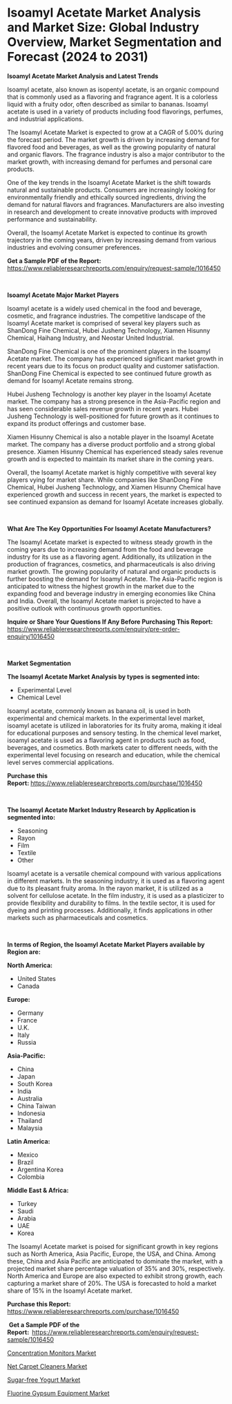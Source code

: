 <p><h1>Isoamyl Acetate Market Analysis and Market Size: Global Industry Overview, Market Segmentation and Forecast (2024 to 2031)</h1></p><p><strong>Isoamyl Acetate Market Analysis and Latest Trends</strong></p>
<p><p>Isoamyl acetate, also known as isopentyl acetate, is an organic compound that is commonly used as a flavoring and fragrance agent. It is a colorless liquid with a fruity odor, often described as similar to bananas. Isoamyl acetate is used in a variety of products including food flavorings, perfumes, and industrial applications.</p><p>The Isoamyl Acetate Market is expected to grow at a CAGR of 5.00% during the forecast period. The market growth is driven by increasing demand for flavored food and beverages, as well as the growing popularity of natural and organic flavors. The fragrance industry is also a major contributor to the market growth, with increasing demand for perfumes and personal care products.</p><p>One of the key trends in the Isoamyl Acetate Market is the shift towards natural and sustainable products. Consumers are increasingly looking for environmentally friendly and ethically sourced ingredients, driving the demand for natural flavors and fragrances. Manufacturers are also investing in research and development to create innovative products with improved performance and sustainability.</p><p>Overall, the Isoamyl Acetate Market is expected to continue its growth trajectory in the coming years, driven by increasing demand from various industries and evolving consumer preferences.</p></p>
<p><strong>Get a Sample PDF of the Report:&nbsp;</strong> <a href="https://www.reliableresearchreports.com/enquiry/request-sample/1016450">https://www.reliableresearchreports.com/enquiry/request-sample/1016450</a></p>
<p>&nbsp;</p>
<p><strong>Isoamyl Acetate Major Market Players</strong></p>
<p><p>Isoamyl acetate is a widely used chemical in the food and beverage, cosmetic, and fragrance industries. The competitive landscape of the Isoamyl Acetate market is comprised of several key players such as ShanDong Fine Chemical, Hubei Jusheng Technology, Xiamen Hisunny Chemical, Haihang Industry, and Neostar United Industrial.</p><p>ShanDong Fine Chemical is one of the prominent players in the Isoamyl Acetate market. The company has experienced significant market growth in recent years due to its focus on product quality and customer satisfaction. ShanDong Fine Chemical is expected to see continued future growth as demand for Isoamyl Acetate remains strong.</p><p>Hubei Jusheng Technology is another key player in the Isoamyl Acetate market. The company has a strong presence in the Asia-Pacific region and has seen considerable sales revenue growth in recent years. Hubei Jusheng Technology is well-positioned for future growth as it continues to expand its product offerings and customer base.</p><p>Xiamen Hisunny Chemical is also a notable player in the Isoamyl Acetate market. The company has a diverse product portfolio and a strong global presence. Xiamen Hisunny Chemical has experienced steady sales revenue growth and is expected to maintain its market share in the coming years.</p><p>Overall, the Isoamyl Acetate market is highly competitive with several key players vying for market share. While companies like ShanDong Fine Chemical, Hubei Jusheng Technology, and Xiamen Hisunny Chemical have experienced growth and success in recent years, the market is expected to see continued expansion as demand for Isoamyl Acetate increases globally.</p></p>
<p>&nbsp;</p>
<p><strong>What Are The Key Opportunities For Isoamyl Acetate Manufacturers?</strong></p>
<p><p>The Isoamyl Acetate market is expected to witness steady growth in the coming years due to increasing demand from the food and beverage industry for its use as a flavoring agent. Additionally, its utilization in the production of fragrances, cosmetics, and pharmaceuticals is also driving market growth. The growing popularity of natural and organic products is further boosting the demand for Isoamyl Acetate. The Asia-Pacific region is anticipated to witness the highest growth in the market due to the expanding food and beverage industry in emerging economies like China and India. Overall, the Isoamyl Acetate market is projected to have a positive outlook with continuous growth opportunities.</p></p>
<p><strong>Inquire or Share Your Questions If Any Before Purchasing This Report:</strong> <a href="https://www.reliableresearchreports.com/enquiry/pre-order-enquiry/1016450">https://www.reliableresearchreports.com/enquiry/pre-order-enquiry/1016450</a></p>
<p>&nbsp;</p>
<p><strong>Market Segmentation</strong></p>
<p><strong>The Isoamyl Acetate Market Analysis by types is segmented into:</strong></p>
<p><ul><li>Experimental Level</li><li>Chemical Level</li></ul></p>
<p><p>Isoamyl acetate, commonly known as banana oil, is used in both experimental and chemical markets. In the experimental level market, isoamyl acetate is utilized in laboratories for its fruity aroma, making it ideal for educational purposes and sensory testing. In the chemical level market, isoamyl acetate is used as a flavoring agent in products such as food, beverages, and cosmetics. Both markets cater to different needs, with the experimental level focusing on research and education, while the chemical level serves commercial applications.</p></p>
<p><strong>Purchase this Report:&nbsp;</strong><a href="https://www.reliableresearchreports.com/purchase/1016450">https://www.reliableresearchreports.com/purchase/1016450</a></p>
<p>&nbsp;</p>
<p><strong>The Isoamyl Acetate Market Industry Research by Application is segmented into:</strong></p>
<p><ul><li>Seasoning</li><li>Rayon</li><li>Film</li><li>Textile</li><li>Other</li></ul></p>
<p><p>Isoamyl acetate is a versatile chemical compound with various applications in different markets. In the seasoning industry, it is used as a flavoring agent due to its pleasant fruity aroma. In the rayon market, it is utilized as a solvent for cellulose acetate. In the film industry, it is used as a plasticizer to provide flexibility and durability to films. In the textile sector, it is used for dyeing and printing processes. Additionally, it finds applications in other markets such as pharmaceuticals and cosmetics.</p></p>
<p>&nbsp;</p>
<p><strong>In terms of Region, the Isoamyl Acetate Market Players available by Region are:</strong></p>
<p>
    <p> <strong> North America: </strong>
        <ul>
            <li>United States</li>
            <li>Canada</li>
        </ul>
        </p> 
    <p> <strong> Europe: </strong>
        <ul>
            <li>Germany</li>
            <li>France</li>
            <li>U.K.</li>
            <li>Italy</li>
            <li>Russia</li>
        </ul>
        </p> 
    <p> <strong> Asia-Pacific: </strong>
        <ul>
            <li>China</li>
            <li>Japan</li>
            <li>South Korea</li>
            <li>India</li>
            <li>Australia</li>
            <li>China Taiwan</li>
            <li>Indonesia</li>
            <li>Thailand</li>
            <li>Malaysia</li>
        </ul>
        </p> 
    <p> <strong> Latin America: </strong>
        <ul>
            <li>Mexico</li>
            <li>Brazil</li>
            <li>Argentina Korea</li>
            <li>Colombia</li>
        </ul>
        </p> 
    <p> <strong> Middle East & Africa: </strong>
        <ul>
            <li>Turkey</li>
            <li>Saudi</li>
            <li>Arabia</li>
            <li>UAE</li>
            <li>Korea</li>
        </ul>
    </p>
    </p>
<p><p>The Isoamyl Acetate market is poised for significant growth in key regions such as North America, Asia Pacific, Europe, the USA, and China. Among these, China and Asia Pacific are anticipated to dominate the market, with a projected market share percentage valuation of 35% and 30%, respectively. North America and Europe are also expected to exhibit strong growth, each capturing a market share of 20%. The USA is forecasted to hold a market share of 15% in the Isoamyl Acetate market.</p></p>
<p><strong>Purchase this Report: </strong><a href="https://www.reliableresearchreports.com/purchase/1016450">https://www.reliableresearchreports.com/purchase/1016450</a></p>
<p>&nbsp;<strong>Get a Sample PDF of the Report:&nbsp;&nbsp;</strong><a href="https://www.reliableresearchreports.com/enquiry/request-sample/1016450">https://www.reliableresearchreports.com/enquiry/request-sample/1016450</a></p>
<p><strong></strong></p>
<p><p><a href="https://view.publitas.com/reportprime-1/concentration-monitors-market-analysis-and-market-size-global-industry-overview-market-segmentation-and-forecast-2023-to-2030/">Concentration Monitors Market</a></p><p><a href="https://unruly-ladybug-44b.notion.site/Net-Carpet-Cleaners-Market-Analysis-Examines-its-Scope-on-Growth-Opportunities-and-Forecasted-Trend-28e12512b85d446583edfb42d69891b6">Net Carpet Cleaners Market</a></p><p><a href="https://view.publitas.com/reportprime-1/sugar-free-yogurt-market-research-report-forecasted-for-period-from-2023-2030-by-market-type-market-application-and-region/">Sugar-free Yogurt Market</a></p><p><a href="https://view.publitas.com/reportprime-1/fluorine-gypsum-equipment-market-insights-market-players-and-forecast-till-2030/">Fluorine Gypsum Equipment Market</a></p></p>